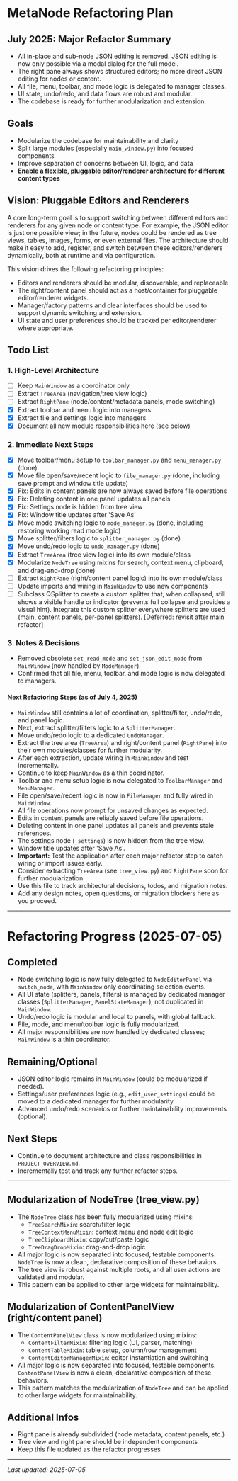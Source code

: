 # MetaNode Refactoring Plan

## July 2025: Major Refactor Summary
- All in-place and sub-node JSON editing is removed. JSON editing is now only possible via a modal dialog for the full model.
- The right pane always shows structured editors; no more direct JSON editing for nodes or content.
- All file, menu, toolbar, and mode logic is delegated to manager classes.
- UI state, undo/redo, and data flows are robust and modular.
- The codebase is ready for further modularization and extension.

## Goals
- Modularize the codebase for maintainability and clarity
- Split large modules (especially `main_window.py`) into focused components
- Improve separation of concerns between UI, logic, and data
- **Enable a flexible, pluggable editor/renderer architecture for different content types**

## Vision: Pluggable Editors and Renderers
A core long-term goal is to support switching between different editors and renderers for any given node or content type. For example, the JSON editor is just one possible view; in the future, nodes could be rendered as tree views, tables, images, forms, or even external files. The architecture should make it easy to add, register, and switch between these editors/renderers dynamically, both at runtime and via configuration.

This vision drives the following refactoring principles:
- Editors and renderers should be modular, discoverable, and replaceable.
- The right/content panel should act as a host/container for pluggable editor/renderer widgets.
- Manager/factory patterns and clear interfaces should be used to support dynamic switching and extension.
- UI state and user preferences should be tracked per editor/renderer where appropriate.

## Todo List

### 1. High-Level Architecture
- [ ] Keep `MainWindow` as a coordinator only
- [ ] Extract `TreeArea` (navigation/tree view logic)
- [ ] Extract `RightPane` (node/content/metadata panels, mode switching)
- [x] Extract toolbar and menu logic into managers
- [x] Extract file and settings logic into managers
- [x] Document all new module responsibilities here (see below)

### 2. Immediate Next Steps
- [x] Move toolbar/menu setup to `toolbar_manager.py` and `menu_manager.py` (done)
- [x] Move file open/save/recent logic to `file_manager.py` (done, including save prompt and window title update)
- [x] Fix: Edits in content panels are now always saved before file operations
- [x] Fix: Deleting content in one panel updates all panels
- [x] Fix: Settings node is hidden from tree view
- [x] Fix: Window title updates after 'Save As'
- [x] Move mode switching logic to `mode_manager.py` (done, including restoring working read mode logic)
- [x] Move splitter/filters logic to `splitter_manager.py` (done)
- [x] Move undo/redo logic to `undo_manager.py` (done)
- [x] Extract `TreeArea` (tree view logic) into its own module/class
- [x] Modularize `NodeTree` using mixins for search, context menu, clipboard, and drag-and-drop (done)
- [ ] Extract `RightPane` (right/content panel logic) into its own module/class
- [ ] Update imports and wiring in `MainWindow` to use new components
- [ ] Subclass QSplitter to create a custom splitter that, when collapsed, still shows a visible handle or indicator (prevents full collapse and provides a visual hint). Integrate this custom splitter everywhere splitters are used (main, content panels, per-panel splitters). [Deferred: revisit after main refactor]

### 3. Notes & Decisions
- Removed obsolete `set_read_mode` and `set_json_edit_mode` from `MainWindow` (now handled by `ModeManager`).
- Confirmed that all file, menu, toolbar, and mode logic is now delegated to managers.

#### Next Refactoring Steps (as of July 4, 2025)
- `MainWindow` still contains a lot of coordination, splitter/filter, undo/redo, and panel logic.
- Next, extract splitter/filters logic to a `SplitterManager`.
- Move undo/redo logic to a dedicated `UndoManager`.
- Extract the tree area (`TreeArea`) and right/content panel (`RightPane`) into their own modules/classes for further modularity.
- After each extraction, update wiring in `MainWindow` and test incrementally.
- Continue to keep `MainWindow` as a thin coordinator.
- Toolbar and menu setup logic is now delegated to `ToolbarManager` and `MenuManager`.
- File open/save/recent logic is now in `FileManager` and fully wired in `MainWindow`.
- All file operations now prompt for unsaved changes as expected.
- Edits in content panels are reliably saved before file operations.
- Deleting content in one panel updates all panels and prevents stale references.
- The settings node (`_settings`) is now hidden from the tree view.
- Window title updates after 'Save As'.
- **Important:** Test the application after each major refactor step to catch wiring or import issues early.
- Consider extracting `TreeArea` (see `tree_view.py`) and `RightPane` soon for further modularization.
- Use this file to track architectural decisions, todos, and migration notes.
- Add any design notes, open questions, or migration blockers here as you proceed.

---

# Refactoring Progress (2025-07-05)

## Completed
- Node switching logic is now fully delegated to `NodeEditorPanel` via `switch_node`, with `MainWindow` only coordinating selection events.
- All UI state (splitters, panels, filters) is managed by dedicated manager classes (`SplitterManager`, `PanelStateManager`), not duplicated in `MainWindow`.
- Undo/redo logic is modular and local to panels, with global fallback.
- File, mode, and menu/toolbar logic is fully modularized.
- All major responsibilities are now handled by dedicated classes; `MainWindow` is a thin coordinator.

## Remaining/Optional
- JSON editor logic remains in `MainWindow` (could be modularized if needed).
- Settings/user preferences logic (e.g., `edit_user_settings`) could be moved to a dedicated manager for further modularity.
- Advanced undo/redo scenarios or further maintainability improvements (optional).

## Next Steps
- Continue to document architecture and class responsibilities in `PROJECT_OVERVIEW.md`.
- Incrementally test and track any further refactor steps.

---

## Modularization of NodeTree (tree_view.py)

- The `NodeTree` class has been fully modularized using mixins:
    - `TreeSearchMixin`: search/filter logic
    - `TreeContextMenuMixin`: context menu and node edit logic
    - `TreeClipboardMixin`: copy/cut/paste logic
    - `TreeDragDropMixin`: drag-and-drop logic
- All major logic is now separated into focused, testable components. `NodeTree` is now a clean, declarative composition of these behaviors.
- The tree view is robust against multiple roots, and all user actions are validated and modular.
- This pattern can be applied to other large widgets for maintainability.

## Modularization of ContentPanelView (right/content panel)

- The `ContentPanelView` class is now modularized using mixins:
    - `ContentFilterMixin`: filtering logic (UI, parser, matching)
    - `ContentTableMixin`: table setup, column/row management
    - `ContentEditorManagerMixin`: editor instantiation and switching
- All major logic is now separated into focused, testable components. `ContentPanelView` is now a clean, declarative composition of these behaviors.
- This pattern matches the modularization of `NodeTree` and can be applied to other large widgets for maintainability.

## Additional Infos
- Right pane is already subdivided (node metadata, content panels, etc.)
- Tree view and right pane should be independent components
- Keep this file updated as the refactor progresses

---

*Last updated: 2025-07-05*
